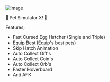 ![image](https://user-images.githubusercontent.com/116743185/198071964-308bd731-b149-4b0b-be79-a7293cd64c0c.png)

🎃 Pet Simulator X! 🐾

Features;
- Fast Cursed Egg Hatcher (Single and Triple)
- Equip Best (Equip's best pets)
- Skip Hatch Animation
- Auto Collect Gift's
- Auto Collect Coin's
- Auto Collect Orb's
- Faster Hoverboard
- Anti AFK
